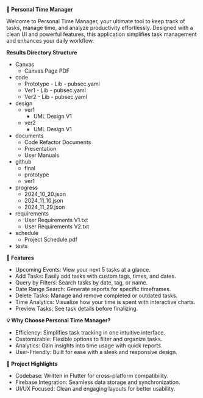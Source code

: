 **📅 Personal Time Manager**

Welcome to Personal Time Manager, your ultimate tool to keep track of tasks, manage time, and analyze productivity effortlessly. Designed with a clean UI and powerful features, this application simplifies task management and enhances your daily workflow.


**Results Directory Structure**
- Canvas
    - Canvas Page PDF
- code
    - Prototype
          - Lib
          - pubsec.yaml
    - Ver1
          - Lib
          - pubsec.yaml
    - Ver2
          - Lib
          - pubsec.yaml
- design
    - ver1
        - UML Design V1
    - ver2
        - UML Design V1
- documents
    - Code Refactor Documents
    - Presentation
    - User Manuals
- github
    - final
    - prototype
    - ver1
- progress
    - 2024_10_20.json
    - 2024_11_10.json
    - 2024_11_29.json
- requirements
    - User Requirements V1.txt
    - User Requirements V2.txt
- schedule
    - Project Schedule.pdf
- tests


**🚀 Features**
- Upcoming Events: View your next 5 tasks at a glance.
- Add Tasks: Easily add tasks with custom tags, times, and dates.
- Query by Filters: Search tasks by date, tag, or name.
- Date Range Search: Generate reports for specific timeframes.
- Delete Tasks: Manage and remove completed or outdated tasks.
- Time Analytics: Visualize how your time is spent with interactive charts.
- Preview Tasks: See task details before finalizing.

**💡 Why Choose Personal Time Manager?**
- Efficiency: Simplifies task tracking in one intuitive interface.
- Customizable: Flexible options to filter and organize tasks.
- Analytics: Gain insights into time usage with quick reports.
- User-Friendly: Built for ease with a sleek and responsive design.

**📂 Project Highlights**
- Codebase: Written in Flutter for cross-platform compatibility.
- Firebase Integration: Seamless data storage and synchronization.
- UI/UX Focused: Clean and engaging layouts for better usability.

